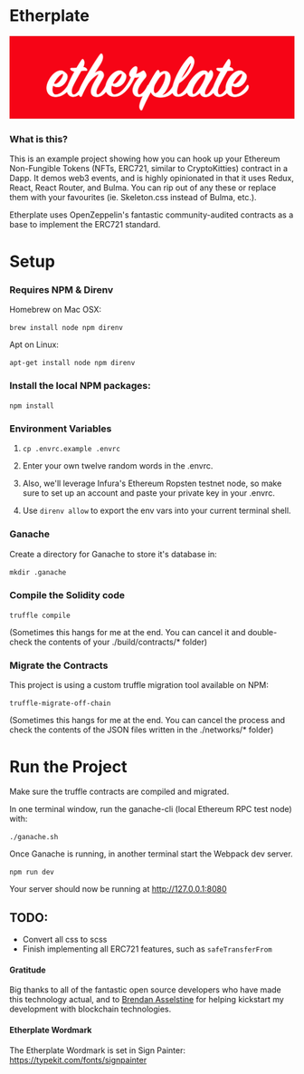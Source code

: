 # Etherplate

![etherplate red block logo](/app/images/logos/etherplate-logo--red--lg.png)

### What is this?

This is an example project showing how you can hook up your Ethereum Non-Fungible Tokens (NFTs, ERC721, similar to CryptoKitties) contract in a Dapp. It demos web3 events, and is highly opinionated in that it uses Redux, React, React Router, and Bulma. You can rip out of any these or replace them with your favourites (ie. Skeleton.css instead of Bulma, etc.).

Etherplate uses OpenZeppelin's fantastic community-audited contracts as a base to implement the ERC721 standard.

# Setup

### Requires NPM & Direnv

Homebrew on Mac OSX:

`brew install node npm direnv`

Apt on Linux:

`apt-get install node npm direnv`

### Install the local NPM packages:

`npm install`

### Environment Variables

1. `cp .envrc.example .envrc`

2. Enter your own twelve random words in the .envrc.

3. Also, we'll leverage Infura's Ethereum Ropsten testnet node, so make sure to set up an account and paste your private key in your .envrc.

4. Use `direnv allow` to export the env vars into your current terminal shell.

### Ganache

Create a directory for Ganache to store it's database in:

`mkdir .ganache`

### Compile the Solidity code

`truffle compile`

(Sometimes this hangs for me at the end. You can cancel it and double-check the contents of your ./build/contracts/* folder)

### Migrate the Contracts

This project is using a custom truffle migration tool available on NPM:

`truffle-migrate-off-chain`

(Sometimes this hangs for me at the end. You can cancel the process and check the contents of the JSON files written in the ./networks/* folder)

# Run the Project

Make sure the truffle contracts are compiled and migrated.

In one terminal window, run the ganache-cli (local Ethereum RPC test node) with:

`./ganache.sh`

Once Ganache is running, in another terminal start the Webpack dev server.

`npm run dev`

Your server should now be running at http://127.0.0.1:8080


## TODO:

* Convert all css to scss
* Finish implementing all ERC721 features, such as `safeTransferFrom`

#### Gratitude

Big thanks to all of the fantastic open source developers who have made this technology actual, and to [Brendan Asselstine](https://medium.com/@asselstine) for helping kickstart my development with blockchain technologies.

#### Etherplate Wordmark

The Etherplate Wordmark is set in Sign Painter: https://typekit.com/fonts/signpainter



